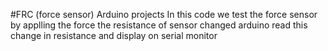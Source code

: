 #FRC (force sensor)
Arduino projects
In this code  we test the force sensor 
by applling  the force the resistance of sensor changed arduino read this change in resistance and display on serial monitor




